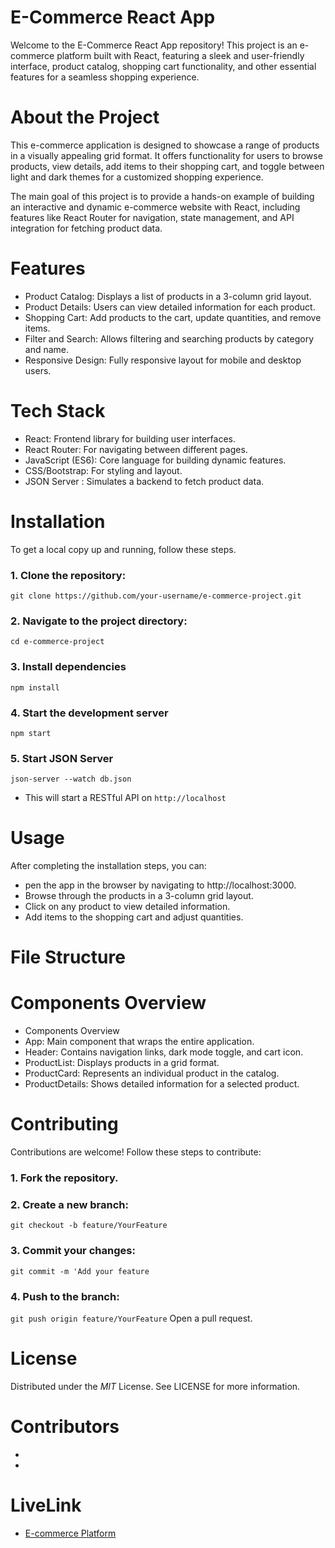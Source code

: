 # E-Commerce React App
Welcome to the E-Commerce React App repository! This project is an e-commerce platform built with React, featuring a sleek and user-friendly interface, product catalog, shopping cart functionality, and other essential features for a seamless shopping experience.

# About the Project
This e-commerce application is designed to showcase a range of products in a visually appealing grid format. It offers functionality for users to browse products, view details, add items to their shopping cart, and toggle between light and dark themes for a customized shopping experience.

The main goal of this project is to provide a hands-on example of building an interactive and dynamic e-commerce website with React, including features like React Router for navigation, state management, and API integration for fetching product data.

# Features
- Product Catalog: Displays a list of products in a 3-column grid layout.
- Product Details: Users can view detailed information for each product.
- Shopping Cart: Add products to the cart, update quantities, and remove items.
- Filter and Search: Allows filtering and searching products by category and name.
- Responsive Design: Fully responsive layout for mobile and desktop users.

# Tech Stack
- React: Frontend library for building user interfaces.
- React Router: For navigating between different pages.
- JavaScript (ES6): Core language for building dynamic features.
- CSS/Bootstrap: For styling and layout.
- JSON Server : Simulates a backend to fetch product data.

# Installation
To get a local copy up and running, follow these steps.

### 1. Clone the repository:
`git clone https://github.com/your-username/e-commerce-project.git`

### 2. Navigate to the project directory:
`cd e-commerce-project`

### 3. Install dependencies
`npm install`

### 4. Start the development server
`npm start`

### 5. Start JSON Server
`json-server --watch db.json` 
- This will start a RESTful API on `http://localhost`

# Usage

After completing the installation steps, you can:

- pen the app in the browser by navigating to http://localhost:3000.
- Browse through the products in a 3-column grid layout.
- Click on any product to view detailed information.
- Add items to the shopping cart and adjust quantities.

# File Structure

# Components Overview
- Components Overview
- App: Main component that wraps the entire application.
- Header: Contains navigation links, dark mode toggle, and cart icon.
- ProductList: Displays products in a grid format.
- ProductCard: Represents an individual product in the catalog.
- ProductDetails: Shows detailed information for a selected product.

# Contributing
Contributions are welcome! Follow these steps to contribute:
### 1. Fork the repository.
### 2. Create a new branch:

`git checkout -b feature/YourFeature`
### 3. Commit your changes:

`git commit -m 'Add your feature`
### 4. Push to the branch:

`git push origin feature/YourFeature`
Open a pull request.

# License
Distributed under the *MIT* License. See LICENSE for more information.

# Contributors
- 
- 

# LiveLink
- [E-commerce Platform](https://e-commerce-project-three-gold.vercel.app/)